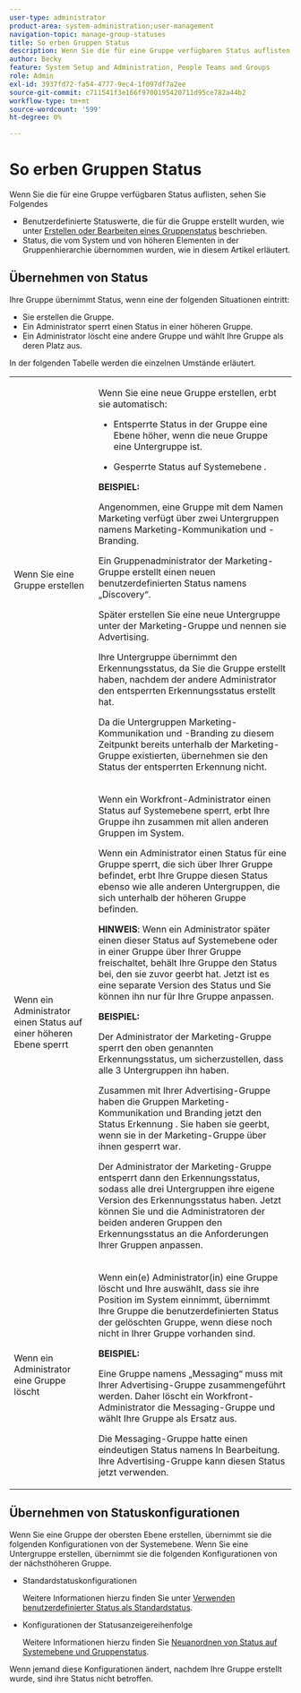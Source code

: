 ```yaml
---
user-type: administrator
product-area: system-administration;user-management
navigation-topic: manage-group-statuses
title: So erben Gruppen Status
description: Wenn Sie die für eine Gruppe verfügbaren Status auflisten, sehen Sie Folgendes
author: Becky
feature: System Setup and Administration, People Teams and Groups
role: Admin
exl-id: 3937fd72-fa54-4777-9ec4-1f097df7a2ee
source-git-commit: c711541f3e166f9700195420711d95ce782a44b2
workflow-type: tm+mt
source-wordcount: '599'
ht-degree: 0%

---
```


# So erben Gruppen Status

Wenn Sie die für eine Gruppe verfügbaren Status auflisten, sehen Sie Folgendes

* Benutzerdefinierte Statuswerte, die für die Gruppe erstellt wurden, wie unter [Erstellen oder Bearbeiten eines Gruppenstatus](../../../administration-and-setup/manage-groups/manage-group-statuses/create-or-edit-a-group-status.md) beschrieben.
* Status, die vom System und von höheren Elementen in der Gruppenhierarchie übernommen wurden, wie in diesem Artikel erläutert.

## Übernehmen von Status

Ihre Gruppe übernimmt Status, wenn eine der folgenden Situationen eintritt:

* Sie erstellen die Gruppe.
* Ein Administrator sperrt einen Status in einer höheren Gruppe.
* Ein Administrator löscht eine andere Gruppe und wählt Ihre Gruppe als deren Platz aus.

In der folgenden Tabelle werden die einzelnen Umstände erläutert.

<table style="table-layout:auto"> 
 <col> 
 <col> 
 <tbody> 
  <tr> 
   <td role="rowheader">Wenn Sie eine Gruppe erstellen</td> 
   <td> <p>Wenn Sie eine neue Gruppe erstellen, erbt sie automatisch:</p> 
    <ul> 
     <li>Entsperrte Status in der Gruppe eine Ebene höher, wenn die neue Gruppe eine Untergruppe ist.</li> 
    </ul> 
    <ul> 
     <li>Gesperrte Status auf Systemebene .</li> 
    </ul> 
     <b>BEISPIEL:</b></span></span> 
     <p>Angenommen, eine Gruppe mit dem Namen Marketing verfügt über zwei Untergruppen namens Marketing-Kommunikation und -Branding.</p> 
     <p>Ein Gruppenadministrator der Marketing-Gruppe erstellt einen neuen benutzerdefinierten Status namens „Discovery“.</p> 
     <p>Später erstellen Sie eine neue Untergruppe unter der Marketing-Gruppe und nennen sie Advertising.</p> 
     <p>Ihre Untergruppe übernimmt den Erkennungsstatus, da Sie die Gruppe erstellt haben, nachdem der andere Administrator den entsperrten Erkennungsstatus erstellt hat.</p> 
     <p>Da die Untergruppen Marketing-Kommunikation und -Branding zu diesem Zeitpunkt bereits unterhalb der Marketing-Gruppe existierten, übernehmen sie den Status der entsperrten Erkennung nicht.</p> 
    </div> </td> 
  </tr> 
  <tr> 
   <td role="rowheader">Wenn ein Administrator einen Status auf einer höheren Ebene sperrt</td> 
   <td> <p>Wenn ein Workfront-Administrator einen Status auf Systemebene sperrt, erbt Ihre Gruppe ihn zusammen mit allen anderen Gruppen im System.</p> <p>Wenn ein Administrator einen Status für eine Gruppe sperrt, die sich über Ihrer Gruppe befindet, erbt Ihre Gruppe diesen Status ebenso wie alle anderen Untergruppen, die sich unterhalb der höheren Gruppe befinden.</p> <p><b>HINWEIS</b>: Wenn ein Administrator später einen dieser Status auf Systemebene oder in einer Gruppe über Ihrer Gruppe freischaltet, behält Ihre Gruppe den Status bei, den sie zuvor geerbt hat. Jetzt ist es eine separate Version des Status und Sie können ihn nur für Ihre Gruppe anpassen.</p> 
    <p><b>BEISPIEL:</b></p>
    <p>Der Administrator der Marketing-Gruppe sperrt den oben genannten Erkennungsstatus, um sicherzustellen, dass alle 3 Untergruppen ihn haben.</p> 
    <p>Zusammen mit Ihrer Advertising-Gruppe haben die Gruppen Marketing-Kommunikation und Branding jetzt den Status Erkennung . Sie haben sie geerbt, wenn sie in der Marketing-Gruppe über ihnen gesperrt war.</p> 
    <p>Der Administrator der Marketing-Gruppe entsperrt dann den Erkennungsstatus, sodass alle drei Untergruppen ihre eigene Version des Erkennungsstatus haben. Jetzt können Sie und die Administratoren der beiden anderen Gruppen den Erkennungsstatus an die Anforderungen Ihrer Gruppen anpassen.</p> 
  </td> 
  </tr> 
  <tr> 
   <td role="rowheader">Wenn ein Administrator eine Gruppe löscht</td> 
   <td> <p>Wenn ein(e) Administrator(in) eine Gruppe löscht und Ihre auswählt, dass sie ihre Position im System einnimmt, übernimmt Ihre Gruppe die benutzerdefinierten Status der gelöschten Gruppe, wenn diese noch nicht in Ihrer Gruppe vorhanden sind.</p> 
   <p><b>BEISPIEL: </b></p>
     <p>Eine Gruppe namens „Messaging“ muss mit Ihrer Advertising-Gruppe zusammengeführt werden. Daher löscht ein Workfront-Administrator die Messaging-Gruppe und wählt Ihre Gruppe als Ersatz aus.</p> 
     <p>Die Messaging-Gruppe hatte einen eindeutigen Status namens In Bearbeitung. Ihre Advertising-Gruppe kann diesen Status jetzt verwenden.</p> 
    </div> </td> 
  </tr> 
 </tbody> 
</table>

## Übernehmen von Statuskonfigurationen

Wenn Sie eine Gruppe der obersten Ebene erstellen, übernimmt sie die folgenden Konfigurationen von der Systemebene. Wenn Sie eine Untergruppe erstellen, übernimmt sie die folgenden Konfigurationen von der nächsthöheren Gruppe.

* Standardstatuskonfigurationen

  Weitere Informationen hierzu finden Sie unter [Verwenden benutzerdefinierter Status als Standardstatus](../../../administration-and-setup/customize-workfront/creating-custom-status-and-priority-labels/use-custom-statuses-as-default-statuses.md).

* Konfigurationen der Statusanzeigereihenfolge

  Weitere Informationen hierzu finden Sie [Neuanordnen von Status auf Systemebene und Gruppenstatus](../../../administration-and-setup/customize-workfront/creating-custom-status-and-priority-labels/reorder-system-statuses.md).

Wenn jemand diese Konfigurationen ändert, nachdem Ihre Gruppe erstellt wurde, sind ihre Status nicht betroffen.
